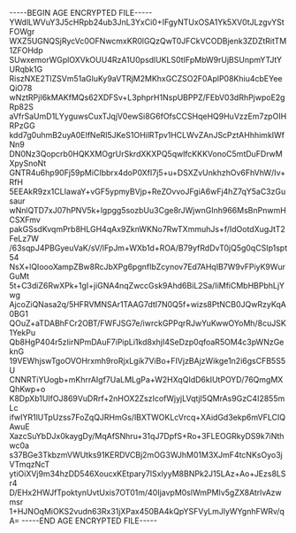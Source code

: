 -----BEGIN AGE ENCRYPTED FILE-----
YWdlLWVuY3J5cHRpb24ub3JnL3YxCi0+IFgyNTUxOSA1Yk5XV0tJLzgvYStFOWgr
WXZ5UGNQSjRycVc0OFNwcmxKR0lGQzQwT0JFCkVCODBjenk3ZDZtRitTM1ZFOHdp
SUwxemorWGplOXVkOUU4RzA1U0psdlUKLS0tIFpMbW9rUjBSUnpmYTJtYURqbk1G
RiszNXE2TlZSVm51aGluKy9aVTRjM2MKhxGCZSO2F0AplP08Khiu4cbEYeeQiO78
wNztRPjI6kMAKfMQs62XDFSv+L3phprH1NspUBPPZ/FEbV03dRhPjwpoE2gRp82S
aVfrSaUmD1LYyguwsCuxTJqjV0ewSi8G6fOfsCCSHqeHQ9HuVzzEm7zpOIHRPzGG
kdd7g0uhmB2uyA0ElfNeRl5JKeS1OHilRTpv1HCLWvZAnJScPztAHhhimkIWfNn9
DN0Nz3Qopcrb0HQKXMOgrUrSkrdXKXPQ5qwlfcKKKVonoC5mtDuFDrwMXpySnoNt
GNTR4u6hp90Fj59pMiCIbbrx4doP0XfI7j5+u+DSXZvUnkhzhOv6FhVhW/Iv+RfH
5EEAkR9zx1CLIawaY+vGF5ypmyBVjp+ReZOvvoJFgiA6wFj4hZ7qY5aC3zGusaur
wNnlQTD7xJ07hPNV5k+lgpgg5sozbUu3Cge8rJWjwnGInh966MsBnPnwmHCSXFmv
pakGSsdKvqmPrb8HLGH4qAx9ZknWKNo7RwTXmmuhJs+f/IdOotdXugJtT2FeLz7W
/63sqpJ4PBGyeuVaK/sV/lFpJm+WXb1d+ROA/B79yfRdDvT0jQ5g0qCSIp1spt54
NsX+lQIoooXampZBw8RcJbXPg6pgnfIbZcynov7Ed7AHqIB7W9vFPiyK9WurGuMt
5t+C3diZ6RwXPk+1gI+jiGNA4nqZwccGsk9Ahd6BiL2Sa/IiMfiCMbHBPbhLjYwg
AjcoZiQNasa2q/5HFRVMNSAr1TAAG7dtI7N0Q5f+wizs8PtNCB0JQwRzyKqA0BG1
QOuZ+aTDABhFCr2OBT/FWFJSG7e/iwrckGPPqrRJwYuKwwOYoMh/8cuJSK1YekPu
Qb8HgP404r5zIirNPmDAuF7iPipLi1kd8xhjI4SeDzp0qfoaR5OM4c3pWNzGeknG
19VEWhjswTgoOVOHrxmh9roRjxLgik7ViBo+FIVjzBAjzWikge1n2i6gsCFB5S5U
CNNRTiYUogb+mKhrrAIgf7UaLMLgPa+W2HXqQIdD6kIUtPOYD/76QmgMXQhKwp+o
K8DpXb1UIfOJ869VuDRrf+2nHOX2ZszIcofWjyjLVqtjI5QMrAs9GzC4I2855mLc
ifwIYR1lUTpUzss7FoZqQJRHmGs/lBXTWOKLcVrcq+XAidGd3ekp6mVFLCIQAwuE
XazcSuYbDJx0kaygDy/MqAfSNhru+31qJ7DpfS+Ro+3FLEOGRkyDS9k7iNthwc0a
s37BGe3TkbzmVWUtks91KERDVCBj2mOG3WJhM01M3XJmF4tcNKsOyo3jVTmqzNcT
ytiOiXVj9m34hzDD546XoucxKEtpary7lSxIyyM8BNPk2J15LAz+Ao+JEzs8LSr4
D/EHx2HWJfTpoktynUvtUxis7OT01m/40IjavpM0slWmPMIv5gZX8AtrlvAzwmsr
1+HJNOqMiOKS2vudn63Rx31jXPax450BA4kQpYSFVyLmJlyWYgnhFWRv/qA=
-----END AGE ENCRYPTED FILE-----
